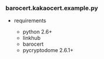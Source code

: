 ### barocert.kakaocert.example.py

* requirements

    * python 2.6+
    * linkhub
    * barocert
    * pycryptodome 2.6.1+
